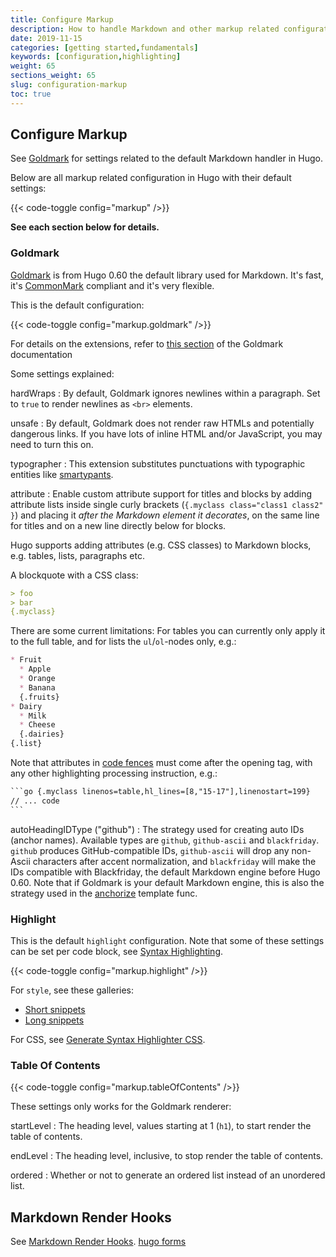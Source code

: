 ```yaml
---
title: Configure Markup
description: How to handle Markdown and other markup related configuration.
date: 2019-11-15
categories: [getting started,fundamentals]
keywords: [configuration,highlighting]
weight: 65
sections_weight: 65
slug: configuration-markup
toc: true
---
```


## Configure Markup

See [Goldmark](#goldmark) for settings related to the default Markdown handler in Hugo.

Below are all markup related configuration in Hugo with their default settings:

{{< code-toggle config="markup" />}}

**See each section below for details.**

### Goldmark

[Goldmark](https://github.com/yuin/goldmark/) is from Hugo 0.60 the default library used for Markdown. It's fast, it's [CommonMark](https://spec.commonmark.org/0.29/) compliant and it's very flexible.

This is the default configuration:

{{< code-toggle config="markup.goldmark" />}}

For details on the extensions, refer to [this section](https://github.com/yuin/goldmark/#built-in-extensions) of the Goldmark documentation

Some settings explained:

hardWraps
: By default, Goldmark ignores newlines within a paragraph. Set to `true` to render newlines as `<br>` elements.

unsafe
: By default, Goldmark does not render raw HTMLs and potentially dangerous links. If you have lots of inline HTML and/or JavaScript, you may need to turn this on.

typographer
: This extension substitutes punctuations with typographic entities like [smartypants](https://daringfireball.net/projects/smartypants/).

attribute
: Enable custom attribute support for titles and blocks by adding attribute lists inside single curly brackets (`{.myclass class="class1 class2" }`) and placing it _after the Markdown element it decorates_, on the same line for titles and on a new line directly below for blocks.

Hugo supports adding attributes (e.g. CSS classes) to Markdown blocks, e.g. tables, lists, paragraphs etc.

A blockquote with a CSS class:

```md
> foo
> bar
{.myclass}
```

There are some current limitations: For tables you can currently only apply it to the full table, and for lists the `ul`/`ol`-nodes only, e.g.:

```md
* Fruit
  * Apple
  * Orange
  * Banana
  {.fruits}
* Dairy
  * Milk
  * Cheese
  {.dairies}
{.list}
```

Note that attributes in [code fences](/content-management/syntax-highlighting/#highlighting-in-code-fences) must come after the opening tag, with any other highlighting processing instruction, e.g.:

````txt
```go {.myclass linenos=table,hl_lines=[8,"15-17"],linenostart=199}
// ... code
```
````

autoHeadingIDType ("github")
: The strategy used for creating auto IDs (anchor names). Available types are `github`, `github-ascii` and `blackfriday`. `github` produces GitHub-compatible IDs, `github-ascii` will drop any non-Ascii characters after accent normalization, and `blackfriday` will make the IDs compatible with Blackfriday, the default Markdown engine before Hugo 0.60. Note that if Goldmark is your default Markdown engine, this is also the strategy used in the [anchorize](/functions/anchorize/) template func.

### Highlight

This is the default `highlight` configuration. Note that some of these settings can be set per code block, see [Syntax Highlighting](/content-management/syntax-highlighting/).

{{< code-toggle config="markup.highlight" />}}

For `style`, see these galleries:

* [Short snippets](https://xyproto.github.io/splash/docs/all.html)
* [Long snippets](https://xyproto.github.io/splash/docs/longer/all.html)

For CSS, see [Generate Syntax Highlighter CSS](/content-management/syntax-highlighting/#generate-syntax-highlighter-css).

### Table Of Contents

{{< code-toggle config="markup.tableOfContents" />}}

These settings only works for the Goldmark renderer:

startLevel
: The heading level, values starting at 1 (`h1`), to start render the table of contents.

endLevel
: The heading level, inclusive, to stop render the table of contents.

ordered
: Whether or not to generate an ordered list instead of an unordered list.

## Markdown Render Hooks

See [Markdown Render Hooks](/templates/render-hooks/).
[hugo forms](https://fabform.io/a/hugo-contact-form)
